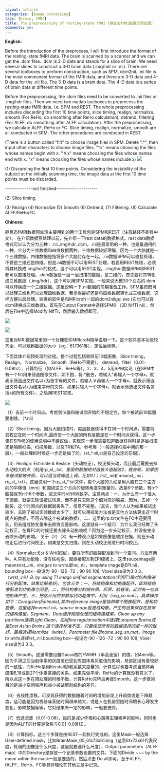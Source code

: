 ```yaml
---
layout: article
categories: [image_processing]  
tags: [brain, fMRI]
title: The preprocessing of resting-state fMRI (静息态fMRI数据的预处理)
comments: yes
---
```

<b>English:</b>

Before the introduction of the preprocess, I will first introduce the format of the resting-state fMRI data. The brain is scanned by a scanner and we can get the .dcm files.  .dcm is 2-D data and stands for a slice of brain. We need several slices to construct a 3-D brain data (.img/hdr or .nii). There are several toolboxes to perform construction, such as SPM, dcm2nii. .nii file is the most commonest format of the fMRI data, and there are 3-D data and 4-D data for the .nii file. The 3-D data is a brain data. The 4-D data is a series of brain data at different time points. 

Before the preprocessing, the .dcm files need to be converted to .nii files or .img/hdr files. Then we need two matlab toolboxes to preprocess the resting-state fMRI data, i.e. SPM and REST. The whole preprocessing includes discarding the first 10 time points, slice timing, realign, normalize, smooth (For ReHo, do smoothing after ReHo calculation), detrend, filtering (For ALFF, do smoothing after ALFF calculation). After the preprocessing, we calculate ALFF, ReHo or FC. Slice timing, realign, normalize, smooth are all conducted in SPM. The other procedures are conducted in REST.

 (There is a button called "filt" to choose image files in SPM. Delete ".*", then input other characters to choose image files. "^x" means choosing the files whose names begin with x. "￥x"  means choosing the files whose names end with x. "x"  means choosing the files whose names include x) 
<img src="https://cloud.githubusercontent.com/assets/8384205/5237711/b6e8719a-78d2-11e4-9777-4ee4ccf45b84.jpg">

(1) Discarding the first 10 time points. Considering the instability of the subject at the initially scanning time, the image data at the first 10 time points must be discarded. 


--------------not finished---------------------

(2) Slice timing.

(3) Realign
(4) Normalize
(5) Smooth
(6) Detrend,
(7) Filtering.
(8) Calculate ALFF/ReHo/FC.


<b>Chinese:</b>

 静息态fMRI数据预处理主要用到的两个工具包是SPM和REST（注意路径不能有中文）。 在介绍数据预处理以前，先介绍一下rest data的数据格式。rest data数据格式可以认为分为三种：.nii,.img/hdr,.dcm。.nii是最常用的一种，也是最通用的一种，它分为三维数据和四维数据两种。三维数据较好理解，因为一个大脑就是一个三维数据。四维数据是指将多个大脑封存在一起。.nii数据SPM可以直接处理，不管是三维还是四维。但是.nii数据不可以用REST处理，若要用REST处理，必须将其转换成.img/hdr的格式，这个可以用REST实现。.img/hdr数据SPM和REST都可以直接处理。.dcm数据是一层一层扫描的数据，是二维的，首先要将其转化成三维数据（.img/hdr），这个可以用SPM实现。一般来说大概30个左右的.dcm可以转换成一个三维数据。这里说明一下.nii数据的前期准备工作。SPM虽然既可以处理三维也可以处理四维数据，我觉得最好还是将四维数据转化成三维数据，这样方便以后处理。转换的软件是和MRIcroN一起的dcm2niigui.exe (它也可以将dcm转换成三维数据)。首先在Output Format中选择SPM8 （3D NlfTI nii），然后在File中选择Modify NIfTI，然后输入数据即可。
 
 <p>
<img src="https://cloud.githubusercontent.com/assets/8384205/5237709/b1585d8a-78d2-11e4-8424-52ffff2570cc.jpg"></p>
<p><img src="https://cloud.githubusercontent.com/assets/8384205/5237710/b2d704f4-78d2-11e4-9a73-8c3796ff6997.jpg"></p>

这里对MRI数据常用的一个处理软件MRIcroN简单说明一下。这个软件基本功能较齐全，可以观察数据的大小（eg：61*73*61等），定位坐标等。

下面具体介绍预处理的过程。整个过程包括剔除前10幅图像，Slice timing， Realign， Normalize， Smooth（ReHo不需要）， detrend，filter（0.01-0.08hz），计算特征（如ALFF、ReHo等）。2、3、4、5用SPM实现（在SPM中有一个filt用来筛选图像文件，如下图，将.*删去，若输入^再输入一个字母x，就表示筛选出文件名以x为首字母的文件，若输入￥再输入一个字母x，就表示筛选出文件名以x为结束字母的文件，如果只输入一个字母x，就表示筛选出文件名包括x的所有文件），之后用REST实现。

<p>
<img src="https://cloud.githubusercontent.com/assets/8384205/5237711/b6e8719a-78d2-11e4-9777-4ee4ccf45b84.jpg"></p>

（1）去前十个时间点。考虑到仪器和被试刚开始的不稳定性，每个被试前10幅图要剔除。（*.nii）

（2）Slice timing。因为大脑扫描时，每层数据获得不在同一个时间点，需要将其校正在同一个时间点,最终使一个大脑的所有层数是在一个时间点获得。这一步骤在SPM8的使用说明中不建议做，实现这一步骤需要知道数据获得时是逐层扫描还是隔层扫描，扫描层数，以及TR和TA，参考层（一般选择扫描中间的那一层）。一般处理的时候这一步还是做了的。(st_*.nii,st是自己设定的前缀)。

（3）Realign: Estimate & Reslice（头动校正），校正掉头动，而且最后需要去掉头动较大的点（利用rp_st_*.txt，里面的数据绝对值最大值超过2，就去除，如果很多被试都被去除，可以适当将阈值上调，比如3）；（rst_*.nii和meanst_*.nii，rp_st_*.txt）。这里说明一下rp_st_*.txt文件，每个大脑的头动是用大脑在三个主方向的平移值（mm）和围绕这三个方向的旋转角度来衡量的，故是6个参数，有n个脑袋就有n个6个参数，故文件时n行6列数字。注意两点：一、为什么有一个值大于阈值，就要去除该被试信息，而不是只去除这个值对应的脑袋。因为，去掉一个脑袋，这个时间点的数据就丢失了，信息不完整。（其实，我个人认为如果被试比较少，去除了被试实验数据太少了，就可以用插值方法或是其他方法估算出这个时间点的数据，不用去除这个被试的数据）。二、这里的rp.txt文件在FC中还要用到，用去组成协变量来去除协变量影响。这里就有一个疑问：为什么我已经做了头动校正，在算FC的时候还要去除头动影响呢？因为这一步头动校正，并没有完全去除头动的影响。
关于（2）（3）有一种观点是如果图像是顺序扫描，则在头动校正后进行时间校正，如果是交叉扫描，则在头动校正前进行时间校正。

（4）Normalize:Est & Wri(配准)。要将所有的脑袋配准到同一个空间。方法有两种。A.只有功能像，没有结构像，就直接配准到EPI模板上。这里souceimage是meanstrst_*.nii，images to write是rst_*.nii，template image是EPI.nii，bounding box一般设为-90 -126 -72；90 90 108, Voxel size设为3 3 3。（wrst_*.nii）B. by using T1 image unified segmentation(利用T1像对结构像进行分割配准，效果比前者好)。包含三步：一，将结构像和功能像配齐，即将结构像配准到功能像空间里。二，将结构像分割成白质、灰质、脑脊液，此时有一些其他矩阵产生。三，把估计出的参数写到功能像中，利用（*_seg_sn.mat）。具体操作如下：Coregister(Estimate),其中reference image是指和哪个图像配齐，是和功能像，这里选择meanst_*.nii，source image就是结构像，产生的结果保存在原来的结构像里。Segment，Data选择刚刚处理的结构像结果，Clean up any partitions选择Light Clean，在Affine regularisation中选择European Brains或是East Asian Brains,这个选择标准不定，只要保证所有的数据选择的是一样的就好。最后选择Normlize（write），Parameter file是name_seg_sn.mat，Image to write选择rst_*.nii,bounding box一般设为-90 -126 -72；90 90 108, Voxel size设为3 3 3。

（5）Smooth。这里需要设置Gauss核的FWMH（半高全宽）的值，如4mm等。因为平滑之后当前体素的灰度值已受到周围体素灰度值的影响，局部区域有着较好的一致性，而ReHo是用Kendall协和系数来度量的，计算过程也要考虑当前体素周围6,18或是27个体素直接的关系，如果先做平滑，ReHo的计算就没有意义了，所以点这一步在预处理的时候不做，计算ReHo完毕后再做Smooth。这一步骤的目的是减小空间噪声和减小被试解剖结构的差异。

（6）去线性漂移。可发现获得的数据随着时间的增加呈现上升趋势或是下降趋势，这可能是因为机器噪音随时间越来越大，或是人在机器里随时间增长心理发生变化，影响数据等等，它对结果有一定的影响，一般要去除。

（7）低通滤波（0.01-0.08），目的是减少呼吸和心跳等生理噪声的影响，同时也是因为ALFF的计算是聚焦与0.01-0.08HZ 。

（8）计算指标。这三个步骤是由REST一起执行完成的。这里Mask一般选择User-defined mask，比如BrainMask_05_61x73x61.img（这里61x73x61代表尺度，处理的图像是什么尺度，这里就要选什么尺度），Output parameters（ALFF map）中的Directory是存放一个记录参数设置的文件。下面的Divide ~~~ by the mean within the mask一般是要选的，然后点击 Do all即可。至于ALFF、fALFF、ReHo、FC等具体理论在其他文章中记录。

